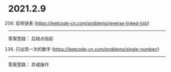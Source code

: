
2021.2.9
===========================
206. 反转链表 (https://leetcode-cn.com/problems/reverse-linked-list/)
------------------------------------
答案思路：
    后结点指前

136. 只出现一次的数字 (https://leetcode-cn.com/problems/single-number/)
------------------------------------
答案思路：
    异或操作